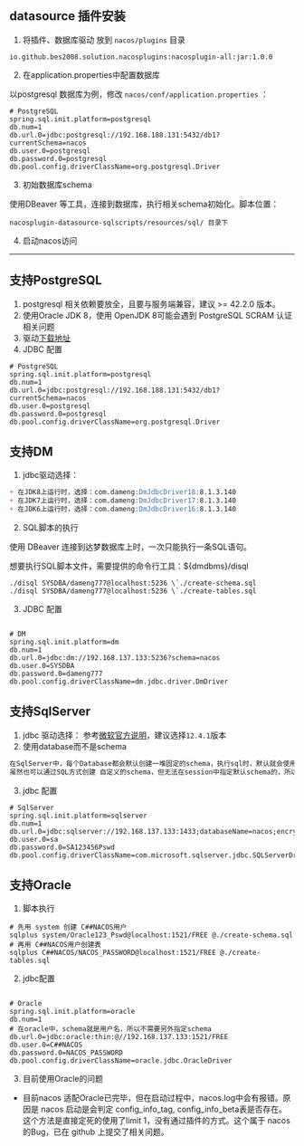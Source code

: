 ## datasource 插件安装
1. 将插件、数据库驱动 放到 `nacos/plugins` 目录
```text
io.github.bes2008.solution.nacosplugins:nacosplugin-all:jar:1.0.0           
```

2. 在application.properties中配置数据库

以postgresql 数据库为例，修改 `nacos/conf/application.properties` ：
```properties
# PostgreSQL
spring.sql.init.platform=postgresql
db.num=1
db.url.0=jdbc:postgresql://192.168.188.131:5432/db1?currentSchema=nacos
db.user.0=postgresql
db.password.0=postgresql
db.pool.config.driverClassName=org.postgresql.Driver
```

3. 初始数据库schema

使用DBeaver 等工具，连接到数据库，执行相关schema初始化。脚本位置：
```text
nacosplugin-datasource-sqlscripts/resources/sql/ 目录下
```
4. 启动nacos访问

---

## 支持PostgreSQL
1. postgresql 相关依赖要放全，且要与服务端兼容，建议 >= 42.2.0 版本。
2. 使用Oracle JDK 8，使用 OpenJDK 8可能会遇到 PostgreSQL SCRAM 认证相关问题
3. 驱动[下载地址](https://mvnrepository.com/artifact/org.postgresql/postgresql)
4. JDBC 配置
```properties
# PostgreSQL
spring.sql.init.platform=postgresql
db.num=1
db.url.0=jdbc:postgresql://192.168.188.131:5432/db1?currentSchema=nacos
db.user.0=postgresql
db.password.0=postgresql
db.pool.config.driverClassName=org.postgresql.Driver
```

## 支持DM
1. jdbc驱动选择：
```markdown
+ 在JDK8上运行时，选择：com.dameng:DmJdbcDriver18:8.1.3.140
+ 在JDK7上运行时，选择：com.dameng:DmJdbcDriver17:8.1.3.140
+ 在JDK6上运行时，选择：com.dameng:DmJdbcDriver16:8.1.3.140
```
2. SQL脚本的执行

使用 DBeaver 连接到达梦数据库上时，一次只能执行一条SQL语句。

想要执行SQL脚本文件，需要提供的命令行工具：${dmdbms}/disql

```shell
./disql SYSDBA/dameng777@localhost:5236 \`./create-schema.sql
./disql SYSDBA/dameng777@localhost:5236 \`./create-tables.sql
```
3. JDBC 配置
```properties

# DM
spring.sql.init.platform=dm
db.num=1
db.url.0=jdbc:dm://192.168.137.133:5236?schema=nacos
db.user.0=SYSDBA
db.password.0=dameng777
db.pool.config.driverClassName=dm.jdbc.driver.DmDriver

```

## 支持SqlServer
1. jdbc 驱动选择：
参考[微软官方说明](https://learn.microsoft.com/zh-cn/sql/connect/jdbc/microsoft-jdbc-driver-for-sql-server-support-matrix?view=sql-server-ver16)，建议选择`12.4.1`版本
2. 使用database而不是schema
```markdown
在SqlServer中，每个Database都会默认创建一堆固定的schema，执行sql时，默认就会使用一个名为 dbo的schema。
虽然也可以通过SQL方式创建 自定义的schema，但无法在session中指定默认schema的，所以不要使用schema，而是使用database。
```

3. jdbc 配置
```properties
# SqlServer
spring.sql.init.platform=sqlserver
db.num=1
db.url.0=jdbc:sqlserver://192.168.137.133:1433;databaseName=nacos;encrypt=false
db.user.0=sa
db.password.0=SA123456Pswd
db.pool.config.driverClassName=com.microsoft.sqlserver.jdbc.SQLServerDriver
```   

## 支持Oracle
1. 脚本执行
```shell
# 先用 system 创建 C##NACOS用户
sqlplus system/Oracle123_Pswd@localhost:1521/FREE @./create-schema.sql
# 再用 C##NACOS用户创建表
sqlplus C##NACOS/NACOS_PASSWORD@localhost:1521/FREE @./create-tables.sql
```
2. jdbc配置
```properties

# Oracle
spring.sql.init.platform=oracle
db.num=1
# 在oracle中，schema就是用户名，所以不需要另外指定schema
db.url.0=jdbc:oracle:thin:@//192.168.137.133:1521/FREE
db.user.0=C##NACOS
db.password.0=NACOS_PASSWORD
db.pool.config.driverClassName=oracle.jdbc.OracleDriver

```

3. 目前使用Oracle的问题
  + 目前nacos 适配Oracle已完毕，但在启动过程中，nacos.log中会有报错。原因是 nacos 启动是会判定 config_info_tag, config_info_beta表是否存在。 这个方法是直接定死的使用了limit 1，没有通过插件的方式。这个属于 nacos 的Bug，已在 github 上提交了相关问题。
